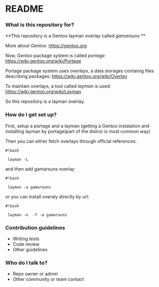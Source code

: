 # README #

### What is this repository for? ###

**This repository is a Gentoo layman overlay called *gamarouns* **

More about *Gentoo*: https://gentoo.org

Now, *Gentoo* package system is called *portage*: https://wiki.gentoo.org/wiki/Portage

Portage package system uses *overlays*, a data storages containig files describing packages: https://wiki.gentoo.org/wiki/Overlay

To maintain overlays, a tool called *layman* is used: https://wiki.gentoo.org/wiki/Layman

So this repository is a layman overlay.

### How do I get set up? ###

First, setup a portage and a layman (getting a Gentoo instalation and installing layman by portage(part of the distro) is most common way)

Then you can either fetch overlays through official references:

```
#!bash

 layman -L

```
and then add gamarouns overlay

```
#!bash

 layman -a gamarouns

```

or you can install overaly directly by url:

```
#!bash

 layman -o  -f -a gamarouns

```


### Contribution guidelines ###

* Writing tests
* Code review
* Other guidelines

### Who do I talk to? ###

* Repo owner or admin
* Other community or team contact